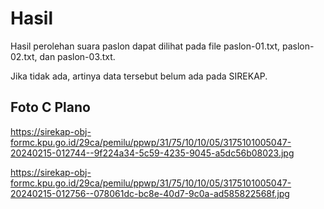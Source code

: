 # Hasil

Hasil perolehan suara paslon dapat dilihat pada file paslon-01.txt, paslon-02.txt, dan paslon-03.txt.

Jika tidak ada, artinya data tersebut belum ada pada SIREKAP.

## Foto C Plano

https://sirekap-obj-formc.kpu.go.id/29ca/pemilu/ppwp/31/75/10/10/05/3175101005047-20240215-012744--9f224a34-5c59-4235-9045-a5dc56b08023.jpg

https://sirekap-obj-formc.kpu.go.id/29ca/pemilu/ppwp/31/75/10/10/05/3175101005047-20240215-012756--078061dc-bc8e-40d7-9c0a-ad585822568f.jpg
